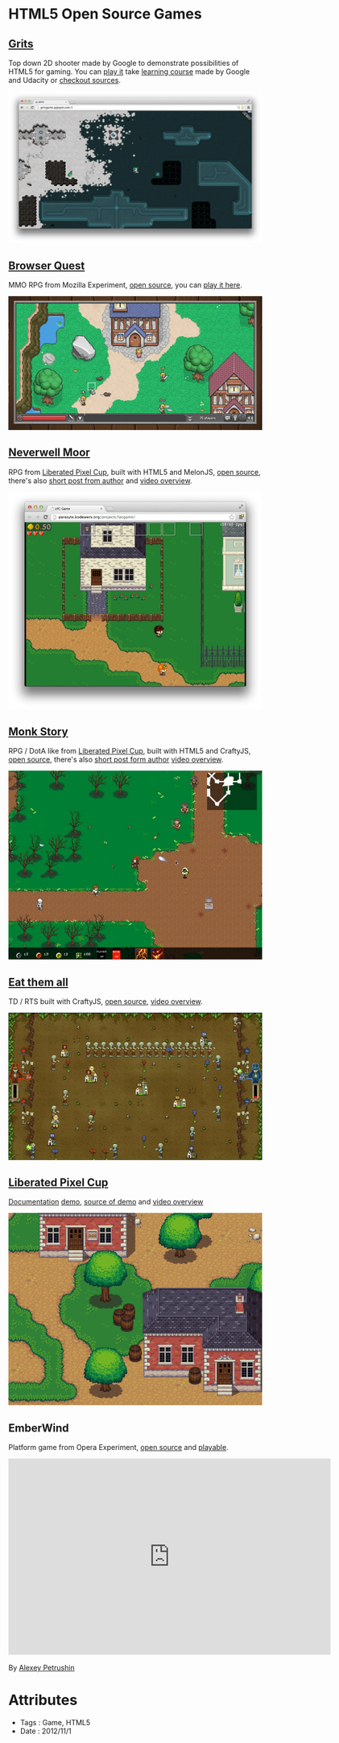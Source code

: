 # HTML5 Open Source Games

## [Grits](http://gritsgame.appspot.com)

Top down 2D shooter made by Google to demonstrate possibilities of HTML5 for gaming.
You can [play it](http://gritsgame.appspot.com) take 
[learning course](https://www.udacity.com/course/cs255) made by Google and Udacity
or [checkout sources](https://code.google.com/p/gritsgame/).

![Grits](html5-open-source-games/grits.png)

## [Browser Quest](http://browserquest.mozilla.org)

MMO RPG from Mozilla Experiment, [open source](https://github.com/mozilla/BrowserQuest),
you can [play it here](http://browserquest.mozilla.org).

![Browser Quest](html5-open-source-games/browser-quest.jpg)

## [Neverwell Moor](http://parasyte.kodewerx.org/projects/lpcgame)

RPG from [Liberated Pixel Cup](http://lpc.opengameart.org), built with HTML5 and MelonJS,
[open source](https://bitbucket.org/parasyte/neverwell-moor), there's also
[short post from author](http://opengameart.org/forumtopic/neverwell-moor-html5-game-progress-thread)
and [video overview](http://www.youtube.com/watch?v=JagSFQOMyQc).

![](html5-open-source-games/neverwell-moor.jpg)

## [Monk Story](http://uniquevn.github.com/CraftyGame)

RPG / DotA like from [Liberated Pixel Cup](http://lpc.opengameart.org), built with HTML5
and CraftyJS, [open source](http://github.com/uniquevn/CraftyGame), there's also
[short post form author](http://opengameart.org/forumtopic/monk-story)
[video overview](http://www.youtube.com/watch?v=HItxyniV-Es).

![](html5-open-source-games/monk-story.jpg)

## [Eat them all](https://github.com/Chinow/Eat-them-All)

TD / RTS built with CraftyJS, [open source](https://github.com/Chinow/Eat-them-All),
[video overview](http://www.youtube.com/watch?v=uqMBX9mxZQo).

![](html5-open-source-games/eat-them-all.jpg)

## [Liberated Pixel Cup](http://lpc.opengameart.org)

[Documentation](http://lpc.opengameart.org/static/lpc-style-guide/index.html)
[demo](http://lpc.opengameart.org/static/lpc-style-guide/demo.html),
[source of demo](https://gitorious.org/liberated-pixel-cup) and
[video overview](http://www.youtube.com/watch?v=K8mW2th7-H0)

![](html5-open-source-games/liberated-pixel-cup.gif)

## EmberWind

Platform game from Opera Experiment, [open source](https://github.com/operasoftware/Emberwind)
and [playable](http://operasoftware.github.com/Emberwind).

<object width="640" height="390">
  <param name="movie" value="http://www.youtube.com/v/5hZeTKaHsC8?version=3&hl=en_US"></param>
  <param name="allowFullScreen" value="true"></param>
  <param name="allowscriptaccess" value="always"></param>
  <embed src="http://www.youtube.com/v/5hZeTKaHsC8?version=3&hl=en_US" type="application/x-shockwave-flash" width="640" height="390" allowscriptaccess="always" allowfullscreen="true"></embed>
</object>

By [Alexey Petrushin](http://petrush.in)

# Attributes

- Tags : Game, HTML5
- Date : 2012/11/1